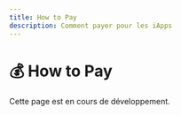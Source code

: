 ```yaml
---
title: How to Pay
description: Comment payer pour les iApps
---
```


# 💰 How to Pay

Cette page est en cours de développement.

<!-- TODO: Ajouter le guide de paiement --> 